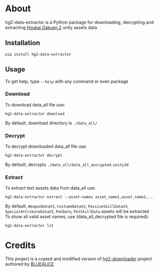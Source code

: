 # About
hg2-data-extractor is a Python package for downloading, decrypting and extracting [Houkai Gakuen 2](https://houkai2nd.miraheze.org/wiki/Houkai_Gakuen_2_Wiki) unity assets data

## Installation
```shell
pip install hg2-data-extractor
```

## Usage
To get help, type `--help` with any command or even package

### Download
To download data_all file use:

```shell
hg2-data-extractor download
```
By default, download directory is `./data_all/`

### Decrypt
To decrypt downloaded data_all file use:

```shell
hg2-data-extractor decrypt 
```
By default, decrypts `./data_all/data_all_encrypted.unity3d`

### Extract
To extract text assets data from data_all use:

```shell
hg2-data-extractor extract --asset-names asset_name1,asset_name2,...
```
By default, `WeaponDataV3`, `CostumeDataV2`, `PassiveSkillDataV3`, `SpecialAttributeDataV2`, `PetData`, `PetSkillData` assets will be extracted  
To show all valid asset names, use (data_all_decrypted file is required):

```shell
hg2-data-extractor lst
```

# Credits
This project is a copied and modified version of [hg2-downloader](https://dev.s-ul.net/BLUEALiCE/hg2-downloader) project authored by [BLUEALiCE](https://dev.s-ul.net/BLUEALiCE)